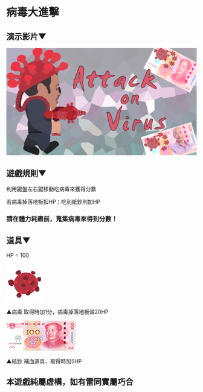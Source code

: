 # 病毒大進擊

## 演示影片▼

[![Attack on Virus](https://raw.githubusercontent.com/XUGuanWei/Attack-on-Virus/master/Attack%20on%20Virus.png)](http://www.youtube.com/watch?v=5-VTERvj7lQ "Tap")

## 遊戲規則▼
利用鍵盤左右鍵移動吃病毒來獲得分數

若病毒掉落地板扣HP；吃到紙鈔則加HP

### 請在體力耗盡前，蒐集病毒來得到分數！

## 道具▼

HP = 100

![image](https://raw.githubusercontent.com/XUGuanWei/Attack-on-Virus/master/assets/Nigger/virus.png)

▲病毒  取得時加1分，病毒掉落地板減20HP

![image](https://raw.githubusercontent.com/XUGuanWei/Attack-on-Virus/master/assets/CNY.png)

▲紙鈔 補血道具，取得時加5HP







## 本遊戲純屬虛構，如有雷同實屬巧合



